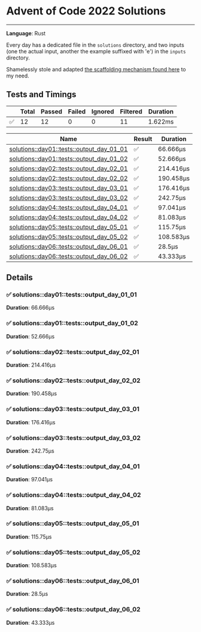 # Advent of Code 2022 Solutions
---
**Language**: Rust

Every day has a dedicated file in the `solutions` directory, and two inputs (one the actual input, another the example suffixed with 'e') in the `inputs` directory.

Shamelessly stole and adapted [the scaffolding mechanism found here](https://github.com/fspoettel/advent-of-code-rust) to my need.

## Tests and Timings
| | Total | Passed | Failed | Ignored | Filtered | Duration |
| --- | ----- | -------| ------ | ------- | -------- | -------- |
| ✅ | 12 | 12 | 0 | 0 | 11 | 1.622ms |




| Name | Result | Duration |
| ---- | ------ | -------- |
| [solutions::day01::tests::output_day_01_01](#solutionsday01testsoutput_day_01_01) | ✅ | 66.666µs | 
| [solutions::day01::tests::output_day_01_02](#solutionsday01testsoutput_day_01_02) | ✅ | 52.666µs | 
| [solutions::day02::tests::output_day_02_01](#solutionsday02testsoutput_day_02_01) | ✅ | 214.416µs | 
| [solutions::day02::tests::output_day_02_02](#solutionsday02testsoutput_day_02_02) | ✅ | 190.458µs | 
| [solutions::day03::tests::output_day_03_01](#solutionsday03testsoutput_day_03_01) | ✅ | 176.416µs | 
| [solutions::day03::tests::output_day_03_02](#solutionsday03testsoutput_day_03_02) | ✅ | 242.75µs | 
| [solutions::day04::tests::output_day_04_01](#solutionsday04testsoutput_day_04_01) | ✅ | 97.041µs | 
| [solutions::day04::tests::output_day_04_02](#solutionsday04testsoutput_day_04_02) | ✅ | 81.083µs | 
| [solutions::day05::tests::output_day_05_01](#solutionsday05testsoutput_day_05_01) | ✅ | 115.75µs | 
| [solutions::day05::tests::output_day_05_02](#solutionsday05testsoutput_day_05_02) | ✅ | 108.583µs | 
| [solutions::day06::tests::output_day_06_01](#solutionsday06testsoutput_day_06_01) | ✅ | 28.5µs | 
| [solutions::day06::tests::output_day_06_02](#solutionsday06testsoutput_day_06_02) | ✅ | 43.333µs | 


## Details

### ✅ solutions::day01::tests::output_day_01_01

**Duration**: 66.666µs

### ✅ solutions::day01::tests::output_day_01_02

**Duration**: 52.666µs

### ✅ solutions::day02::tests::output_day_02_01

**Duration**: 214.416µs

### ✅ solutions::day02::tests::output_day_02_02

**Duration**: 190.458µs

### ✅ solutions::day03::tests::output_day_03_01

**Duration**: 176.416µs

### ✅ solutions::day03::tests::output_day_03_02

**Duration**: 242.75µs

### ✅ solutions::day04::tests::output_day_04_01

**Duration**: 97.041µs

### ✅ solutions::day04::tests::output_day_04_02

**Duration**: 81.083µs

### ✅ solutions::day05::tests::output_day_05_01

**Duration**: 115.75µs

### ✅ solutions::day05::tests::output_day_05_02

**Duration**: 108.583µs

### ✅ solutions::day06::tests::output_day_06_01

**Duration**: 28.5µs

### ✅ solutions::day06::tests::output_day_06_02

**Duration**: 43.333µs
